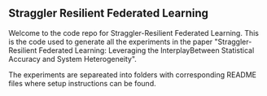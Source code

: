 ## Straggler Resilient Federated Learning

Welcome to the code repo for Straggler-Resilient Federated Learning.
This is the code used to generate all the experiments in the paper "Straggler-Resilient Federated Learning: Leveraging the 
InterplayBetween Statistical Accuracy and System Heterogeneity".

The experiments are separeated into folders with corresponding README files where setup instructions can be found.
